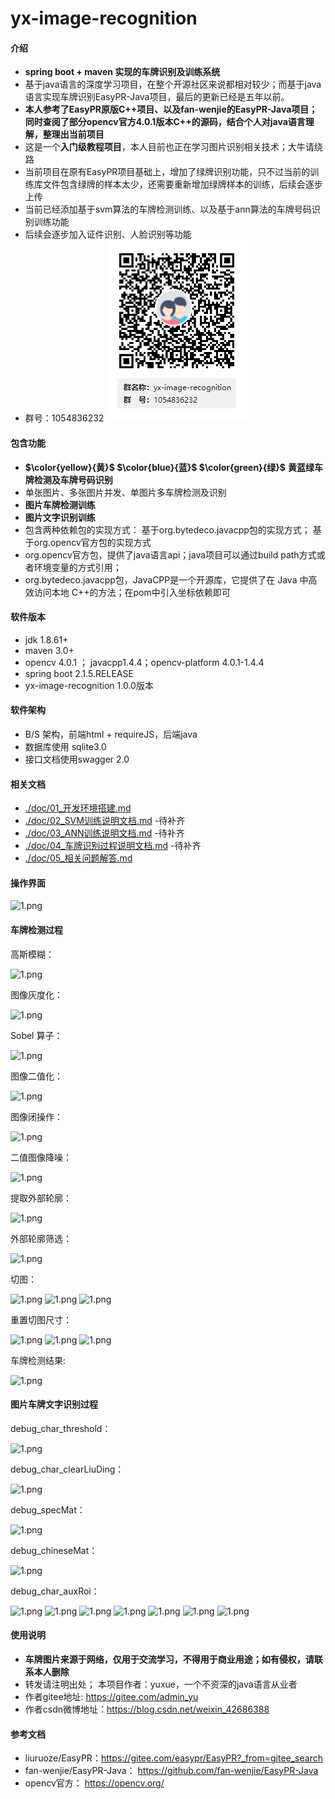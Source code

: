 # yx-image-recognition

#### 介绍
- **spring boot + maven 实现的车牌识别及训练系统**
- 基于java语言的深度学习项目，在整个开源社区来说都相对较少；而基于java语言实现车牌识别EasyPR-Java项目，最后的更新已经是五年以前。
- **本人参考了EasyPR原版C++项目、以及fan-wenjie的EasyPR-Java项目；同时查阅了部分opencv官方4.0.1版本C++的源码，结合个人对java语言理解，整理出当前项目**
- 这是一个**入门级教程项目**，本人目前也正在学习图片识别相关技术；大牛请绕路
- 当前项目在原有EasyPR项目基础上，增加了绿牌识别功能，只不过当前的训练库文件包含绿牌的样本太少，还需要重新增加绿牌样本的训练，后续会逐步上传
- 当前已经添加基于svm算法的车牌检测训练、以及基于ann算法的车牌号码识别训练功能
- 后续会逐步加入证件识别、人脸识别等功能
- 群号：1054836232
![1.png](./doc/doc_image/yx-image-recognition群二维码.png)



#### 包含功能

- ****$\color{yellow}{黄}$** **$\color{blue}{蓝}$** **$\color{green}{绿}$**** **黄蓝绿车牌检测及车牌号码识别**
- 单张图片、多张图片并发、单图片多车牌检测及识别
- **图片车牌检测训练**
- **图片文字识别训练**
- 包含两种依赖包的实现方式： 基于org.bytedeco.javacpp包的实现方式； 基于org.opencv官方包的实现方式
- org.opencv官方包，提供了java语言api；java项目可以通过build path方式或者环境变量的方式引用；
- org.bytedeco.javacpp包，JavaCPP是一个开源库，它提供了在 Java 中高效访问本地 C++的方法；在pom中引入坐标依赖即可

#### 软件版本
- jdk 1.8.61+
- maven 3.0+
- opencv 4.0.1 ； javacpp1.4.4；opencv-platform 4.0.1-1.4.4
- spring boot 2.1.5.RELEASE
- yx-image-recognition 1.0.0版本

#### 软件架构
- B/S 架构，前端html + requireJS，后端java
- 数据库使用 sqlite3.0
- 接口文档使用swagger 2.0



#### 相关文档
- [./doc/01_开发环境搭建.md](./doc/01_开发环境搭建.md)
- [./doc/02_SVM训练说明文档.md](./doc/02_SVM训练说明文档.md) -待补齐
- [./doc/03_ANN训练说明文档.md](./doc/03_ANN训练说明文档.md) -待补齐
- [./doc/04_车牌识别过程说明文档.md](./doc/04_车牌识别过程说明文档.md) -待补齐
- [./doc/05_相关问题解答.md](./doc/05_相关问题解答.md)



#### 操作界面
![1.png](./doc/doc_image/1.png)

#### 车牌检测过程

高斯模糊：

![1.png](./doc/doc_image/debug_GaussianBlur.jpg)

图像灰度化：

![1.png](./doc/doc_image/debug_gray.jpg)

Sobel 算子：

![1.png](./doc/doc_image/debug_Sobel.jpg)

图像二值化：

![1.png](./doc/doc_image/debug_threshold.jpg)

图像闭操作：

![1.png](./doc/doc_image/debug_morphology.jpg)

二值图像降噪：

![1.png](./doc/doc_image/debug_morphology1.jpg)

提取外部轮廓：

![1.png](./doc/doc_image/debug_Contours.jpg)

外部轮廓筛选：

![1.png](./doc/doc_image/107_screenblock.jpg)

切图：

![1.png](./doc/doc_image/debug_crop_1.jpg)
![1.png](./doc/doc_image/debug_crop_2.jpg)
![1.png](./doc/doc_image/debug_crop_3.jpg)

重置切图尺寸：

![1.png](./doc/doc_image/debug_resize_1.jpg)
![1.png](./doc/doc_image/debug_resize_2.jpg)
![1.png](./doc/doc_image/debug_resize_3.jpg)

车牌检测结果:

![1.png](./doc/doc_image/result_0.png)

#### 图片车牌文字识别过程

debug_char_threshold：

![1.png](./doc/doc_image/debug_char_threshold.jpg)

debug_char_clearLiuDing：

![1.png](./doc/doc_image/debug_char_clearLiuDing.jpg)

debug_specMat：

![1.png](./doc/doc_image/debug_specMat.jpg)

debug_chineseMat：

![1.png](./doc/doc_image/debug_chineseMat.jpg)

debug_char_auxRoi：

![1.png](./doc/doc_image/debug_char_auxRoi_0.jpg)
![1.png](./doc/doc_image/debug_char_auxRoi_1.jpg)
![1.png](./doc/doc_image/debug_char_auxRoi_2.jpg)
![1.png](./doc/doc_image/debug_char_auxRoi_3.jpg)
![1.png](./doc/doc_image/debug_char_auxRoi_4.jpg)
![1.png](./doc/doc_image/debug_char_auxRoi_5.jpg)
![1.png](./doc/doc_image/debug_char_auxRoi_6.jpg)


#### 使用说明

- **车牌图片来源于网络，仅用于交流学习，不得用于商业用途；如有侵权，请联系本人删除**
- 转发请注明出处； 本项目作者：yuxue，一个不资深的java语言从业者
- 作者gitee地址: https://gitee.com/admin_yu
- 作者csdn微博地址：https://blog.csdn.net/weixin_42686388

#### 参考文档

- liuruoze/EasyPR：https://gitee.com/easypr/EasyPR?_from=gitee_search
- fan-wenjie/EasyPR-Java： https://github.com/fan-wenjie/EasyPR-Java
- opencv官方： https://opencv.org/


